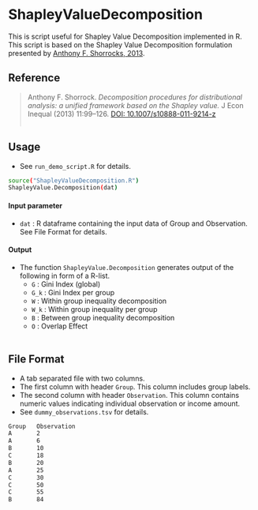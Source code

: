 # ShapleyValueDecomposition
This is script useful for Shapley Value Decomposition implemented in R. This script is based on the Shapley Value Decomposition formulation presented by [Anthony F. Shorrocks, 2013](https://link.springer.com/article/10.1007%2Fs10888-011-9214-z).

## Reference
> Anthony F. Shorrock. *Decomposition procedures for distributional analysis: a unified framework based on the Shapley value.* J Econ Inequal (2013) 11:99–126. [DOI: 10.1007/s10888-011-9214-z](https://link.springer.com/article/10.1007%2Fs10888-011-9214-z)
<br/><br/>

## Usage
- See `run_demo_script.R` for details.

```sh
source("ShapleyValueDecomposition.R")
ShapleyValue.Decomposition(dat)
```
#### Input parameter
- `dat` : R dataframe containing the input data of Group and Observation. See File Format for details. 

#### Output
- The function `ShapleyValue.Decomposition` generates output of the following in form of a R-list.
  - `G`   : Gini Index (global)
  - `G_k` : Gini Index per group
  - `W`   : Within group inequality decomposition
  - `W_k` : Within group inequality per group
  - `B`   : Between group inequality decomposition
  - `O`   : Overlap Effect
<br/><br/>

## File Format
- A tab separated file with two columns.
- The first column with header `Group`. This column includes group labels.
- The second column with header `Observation`. This column contains numeric values indicating individual observation or income amount.
- See `dummy_observations.tsv` for details. 

```sh
Group   Observation
A       2
A       6
B       10
C       18
B       20
A       25
C       30
C       50
C       55
B       84
```